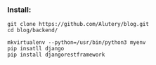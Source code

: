 ### Install:
```shell script
git clone https://github.com/Alutery/blog.git
cd blog/backend/

mkvirtualenv --python=/usr/bin/python3 myenv
pip insatll django
pip install djangorestframework

```
